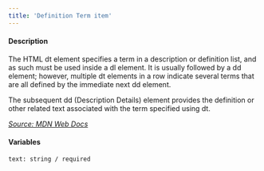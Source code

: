 ```yaml
---
title: 'Definition Term item'
---
```

#### Description
The HTML dt element specifies a term in a description or definition list, and as such must be used inside a dl element. It is usually followed by a dd element; however, multiple dt elements in a row indicate several terms that are all defined by the immediate next dd element.

The subsequent dd (Description Details) element provides the definition or other related text associated with the term specified using dt.

*[Source: MDN Web Docs](https://developer.mozilla.org/en-US/docs/Web/HTML/Element/dt)*

#### Variables
~~~
text: string / required
~~~

